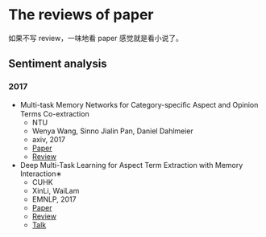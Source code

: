 # The reviews of paper

如果不写 review，一味地看 paper 感觉就是看小说了。

## Sentiment analysis

### 2017

- Multi-task Memory Networks for Category-speciﬁc Aspect and Opinion Terms Co-extraction
    - NTU
    - Wenya Wang, Sinno Jialin Pan, Daniel Dahlmeier
    - axiv, 2017
    - [Paper](https://arxiv.org/pdf/1702.01776.pdf)
    - [Review](./reviews/Multi-task-Memory-Networks-for-Category-speciﬁc-Aspect-and-Opinion-Terms-Co-extraction.md)
- Deep Multi-Task Learning for Aspect Term Extraction with Memory Interaction∗
    - CUHK
    - XinLi, WaiLam
    - EMNLP, 2017
    - [Paper](http://aclweb.org/anthology/D17-1310)
    - [Review](./reviews/Deep-Multi-Task-Learning-for-Aspect-Term-Extraction-with-Memory-Interaction.md)
    - [Talk](https://vimeo.com/238232213)